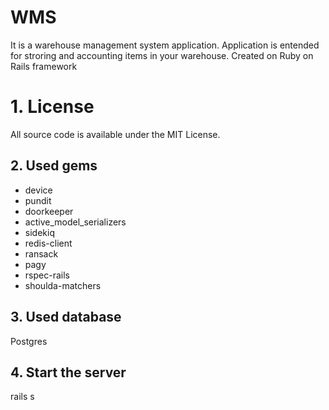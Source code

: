# WMS

It is a warehouse management system application. Application is entended for stroring and accounting items in your warehouse. Created on Ruby on Rails framework

# 1. License

All source code is available under the MIT License.

## 2. Used gems

* device
* pundit
* doorkeeper
* active_model_serializers
* sidekiq
* redis-client
* ransack
* pagy
* rspec-rails
* shoulda-matchers

## 3. Used database

Postgres

## 4. Start the server

rails s


